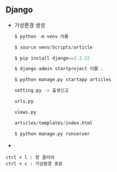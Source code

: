 ## Django



- 가상환경 생성

  ```python
  $ python -m venv 이름
  
  $ source venv/Scripts/article
  
  $ pip install django==3.2.12
  
  $ django-admin startproject 이름 .
  
  $ python manage.py startapp articles
  
  setting.py -> 출생신고
  
  urls.py
  
  views.py
  
  articles/templates/index.html
  
  $ python manage.py runserver
  ```



- 

  ```
  ctrl + l : 창 클리어
  ctrl + c : 가상환경 종료
  
  ```

  